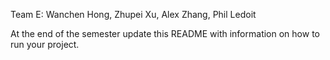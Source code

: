 Team E: Wanchen Hong, Zhupei Xu, Alex Zhang, Phil Ledoit

At the end of the semester update this README with information on how to run your project. 


